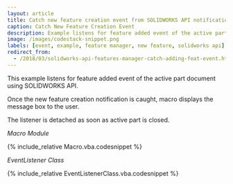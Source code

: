```yaml
---
layout: article
title: Catch new feature creation event from SOLIDWORKS API notification
caption: Catch New Feature Creation Event
description: Example listens for feature added event of the active part document and displays the message box
image: /images/codestack-snippet.png
labels: [event, example, feature manager, new feature, solidworks api]
redirect_from:
  - /2018/03/solidworks-api-features-manager-catch-adding-feat-event.html
---
```

This example listens for feature added event of the active part document using SOLIDWORKS API.

Once the new feature creation notification is caught, macro displays the message box to the user.

The listener is detached as soon as active part is closed.

*Macro Module*

{% include_relative Macro.vba.codesnippet %}

*EventListener Class*

{% include_relative EventListenerClass.vba.codesnippet %}